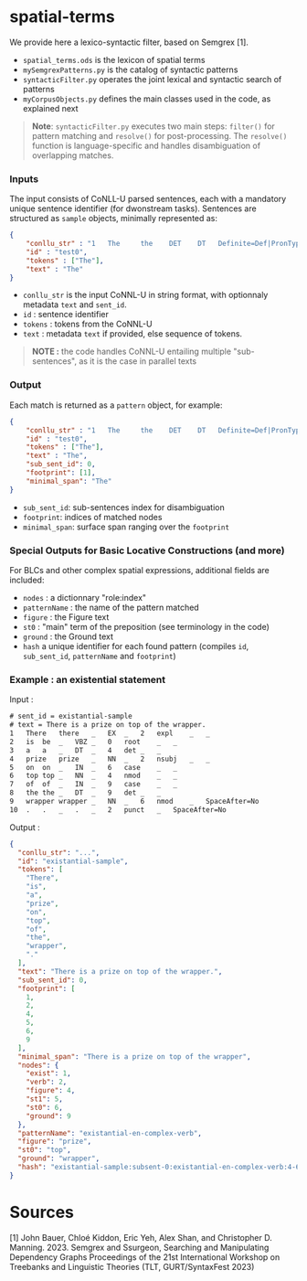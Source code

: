 # spatial-terms

We provide here a lexico-syntactic filter, based on Semgrex [1].
- `spatial_terms.ods` is the lexicon of spatial terms
- `mySemgrexPatterns.py` is the catalog of syntactic patterns
- `syntacticFilter.py` operates the joint lexical and syntactic search of patterns
- `myCorpusObjects.py` defines the main classes used in the code, as explained next

> **Note**: `syntacticFilter.py` executes two main steps: `filter()` for pattern matching and `resolve()` for post-processing. The `resolve()` function is language-specific and handles disambiguation of overlapping matches.


### Inputs

The input consists of CoNLL-U parsed sentences, each with a mandatory unique sentence identifier (for dwonstream tasks). Sentences are structured as `sample` objects, minimally represented as:

```json
{   
    "conllu_str" : "1   The     the    DET    DT   Definite=Def|PronType=Art   4   det     _   _",
    "id" : "test0",
    "tokens" : ["The"],
    "text" : "The"
}
```
- `conllu_str` is the input CoNNL-U in string format, with optionnaly metadata `text` and `sent_id`. 
- `id` : sentence identifier
- `tokens` : tokens from the CoNNL-U
- `text` : metadata `text` if provided, else sequence of tokens.

> **NOTE :** the code handles CoNNL-U entailing multiple "sub-sentences", as it is the case in parallel texts

### Output

Each match is returned as a `pattern` object, for example:

```json
{
    "conllu_str" : "1   The     the    DET    DT   Definite=Def|PronType=Art   4   det     _   _",
    "id" : "test0",
    "tokens" : ["The"],
    "text" : "The",
    "sub_sent_id": 0,
    "footprint": [1],
    "minimal_span": "The"
}
```
- `sub_sent_id`: sub-sentences index for disambiguation
- `footprint`: indices of matched nodes
- `minimal_span`: surface span ranging over the `footprint`

### Special Outputs for Basic Locative Constructions (and more)

For BLCs and other complex spatial expressions, additional fields are included:
- `nodes` : a dictionnary "role:index"
- `patternName` : the name of the pattern matched
- `figure` : the Figure text
- `st0` : "main" term of the preposition (see terminology in the code)
- `ground` : the Ground text
- `hash` a unique identifier for each found pattern (compiles `id`, `sub_sent_id`, `patternName` and `footprint`)

### Example : an existential statement
Input :
```txt
# sent_id = existantial-sample
# text = There is a prize on top of the wrapper.
1	There	there	_	EX	_	2	expl	_	_
2	is	be	_	VBZ	_	0	root	_	_
3	a	a	_	DT	_	4	det	_	_
4	prize	prize	_	NN	_	2	nsubj	_	_
5	on	on	_	IN	_	6	case	_	_
6	top	top	_	NN	_	4	nmod	_	_
7	of	of	_	IN	_	9	case	_	_
8	the	the	_	DT	_	9	det	_	_
9	wrapper	wrapper	_	NN	_	6	nmod	_	SpaceAfter=No
10	.	.	_	.	_	2	punct	_	SpaceAfter=No
```

Output :
```json
{
  "conllu_str": "...",
  "id": "existantial-sample",
  "tokens": [
    "There",
    "is",
    "a",
    "prize",
    "on",
    "top",
    "of",
    "the",
    "wrapper",
    "."
  ],
  "text": "There is a prize on top of the wrapper.",
  "sub_sent_id": 0,
  "footprint": [
    1,
    2,
    4,
    5,
    6,
    9
  ],
  "minimal_span": "There is a prize on top of the wrapper",
  "nodes": {
    "exist": 1,
    "verb": 2,
    "figure": 4,
    "st1": 5,
    "st0": 6,
    "ground": 9
  },
  "patternName": "existantial-en-complex-verb",
  "figure": "prize",
  "st0": "top",
  "ground": "wrapper",
  "hash": "existantial-sample:subsent-0:existantial-en-complex-verb:4-6-9"
}
```

# Sources
[1] John Bauer, Chloé Kiddon, Eric Yeh, Alex Shan, and Christopher D. Manning. 2023. Semgrex and Ssurgeon, Searching and Manipulating Dependency Graphs Proceedings of the 21st International Workshop on Treebanks and Linguistic Theories (TLT, GURT/SyntaxFest 2023)